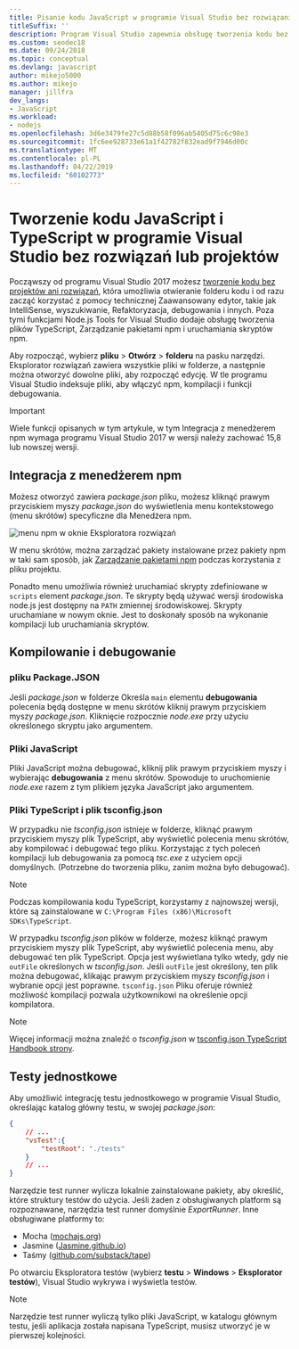 ```yaml
---
title: Pisanie kodu JavaScript w programie Visual Studio bez rozwiązania lub projektu
titleSuffix: ''
description: Program Visual Studio zapewnia obsługę tworzenia kodu bez zależności w pliku projektu lub pliku rozwiązania
ms.custom: seodec18
ms.date: 09/24/2018
ms.topic: conceptual
ms.devlang: javascript
author: mikejo5000
ms.author: mikejo
manager: jillfra
dev_langs:
- JavaScript
ms.workload:
- nodejs
ms.openlocfilehash: 3d6e3479fe27c5d88b58f096ab5405d75c6c98e3
ms.sourcegitcommit: 1fc6ee928733e61a1f42782f832ead9f7946d00c
ms.translationtype: MT
ms.contentlocale: pl-PL
ms.lasthandoff: 04/22/2019
ms.locfileid: "60102773"
---
```

# <a name="develop-javascript-and-typescript-code-in-visual-studio-without-solutions-or-projects"></a>Tworzenie kodu JavaScript i TypeScript w programie Visual Studio bez rozwiązań lub projektów

Począwszy od programu Visual Studio 2017 możesz [tworzenie kodu bez projektów ani rozwiązań](../ide/develop-code-in-visual-studio-without-projects-or-solutions.md), która umożliwia otwieranie folderu kodu i od razu zacząć korzystać z pomocy technicznej Zaawansowany edytor, takie jak IntelliSense, wyszukiwanie, Refaktoryzacja, debugowania i innych. Poza tymi funkcjami Node.js Tools for Visual Studio dodaje obsługę tworzenia plików TypeScript, Zarządzanie pakietami npm i uruchamiania skryptów npm.

Aby rozpocząć, wybierz **pliku** > **Otwórz** > **folderu** na pasku narzędzi. Eksplorator rozwiązań zawiera wszystkie pliki w folderze, a następnie można otworzyć dowolne pliki, aby rozpocząć edycję. W tle programu Visual Studio indeksuje pliki, aby włączyć npm, kompilacji i funkcji debugowania.

> [!IMPORTANT]
> Wiele funkcji opisanych w tym artykule, w tym Integracja z menedżerem npm wymaga programu Visual Studio 2017 w wersji należy zachować 15,8 lub nowszej wersji.

## <a name="npm-integration"></a>Integracja z menedżerem npm

Możesz otworzyć zawiera *package.json* pliku, możesz kliknąć prawym przyciskiem myszy *package.json* do wyświetlenia menu kontekstowego (menu skrótów) specyficzne dla Menedżera npm.

![menu npm w oknie Eksploratora rozwiązań](../javascript/media/solution-explorer-npm-ctx.png)

W menu skrótów, można zarządzać pakiety instalowane przez pakiety npm w taki sam sposób, jak [Zarządzanie pakietami npm](npm-package-management.md) podczas korzystania z pliku projektu.

Ponadto menu umożliwia również uruchamiać skrypty zdefiniowane w `scripts` element *package.json*. Te skrypty będą używać wersji środowiska node.js jest dostępny na `PATH` zmiennej środowiskowej. Skrypty uruchamiane w nowym oknie. Jest to doskonały sposób na wykonanie kompilacji lub uruchamiania skryptów.

## <a name="build-and-debug"></a>Kompilowanie i debugowanie

### <a name="packagejson"></a>pliku Package.JSON
Jeśli *package.json* w folderze Określa `main` elementu **debugowania** polecenia będą dostępne w menu skrótów kliknij prawym przyciskiem myszy *package.json*.
Kliknięcie rozpocznie *node.exe* przy użyciu określonego skryptu jako argumentem.

### <a name="javascript-files"></a>Pliki JavaScript
Pliki JavaScript można debugować, kliknij plik prawym przyciskiem myszy i wybierając **debugowania** z menu skrótów. Spowoduje to uruchomienie *node.exe* razem z tym plikiem języka JavaScript jako argumentem.

### <a name="typescript-files-and-tsconfigjson"></a>Pliki TypeScript i plik tsconfig.json
W przypadku nie *tsconfig.json* istnieje w folderze, kliknąć prawym przyciskiem myszy plik TypeScript, aby wyświetlić polecenia menu skrótów, aby kompilować i debugować tego pliku. Korzystając z tych poleceń kompilacji lub debugowania za pomocą *tsc.exe* z użyciem opcji domyślnych. (Potrzebne do tworzenia pliku, zanim można było debugować).

> [!NOTE]
> Podczas kompilowania kodu TypeScript, korzystamy z najnowszej wersji, które są zainstalowane w `C:\Program Files (x86)\Microsoft SDKs\TypeScript`.

W przypadku *tsconfig.json* plików w folderze, możesz kliknąć prawym przyciskiem myszy plik TypeScript, aby wyświetlić polecenia menu, aby debugować ten plik TypeScript. Opcja jest wyświetlana tylko wtedy, gdy nie `outFile` określonych w *tsconfig.json*. Jeśli `outFile` jest określony, ten plik można debugować, klikając prawym przyciskiem myszy *tsconfig.json* i wybranie opcji jest poprawne. `tsconfig.json` Pliku oferuje również możliwość kompilacji pozwala użytkownikowi na określenie opcji kompilatora.

> [!NOTE]
> Więcej informacji można znaleźć o *tsconfig.json* w [tsconfig.json TypeScript Handbook strony](https://www.typescriptlang.org/docs/handbook/tsconfig-json.html).

## <a name="unit-tests"></a>Testy jednostkowe
Aby umożliwić integrację testu jednostkowego w programie Visual Studio, określając katalog główny testu, w swojej *package.json*:

```json
{
    // ...
    "vsTest":{
        "testRoot": "./tests"
    }
    // ...
}
```

Narzędzie test runner wylicza lokalnie zainstalowane pakiety, aby określić, które struktury testów do użycia.
Jeśli żaden z obsługiwanych platform są rozpoznawane, narzędzia test runner domyślnie *ExportRunner*. Inne obsługiwane platformy to:
* Mocha ([mochajs.org](http://mochajs.org/))
* Jasmine ([Jasmine.github.io](https://jasmine.github.io/))
* Taśmy ([github.com/substack/tape](https://github.com/substack/tape))

Po otwarciu Eksploratora testów (wybierz **testu** > **Windows** > **Eksplorator testów**), Visual Studio wykrywa i wyświetla testów.

> [!NOTE]
> Narzędzie test runner wyliczą tylko pliki JavaScript, w katalogu głównym testu, jeśli aplikacja została napisana TypeScript, musisz utworzyć je w pierwszej kolejności.
